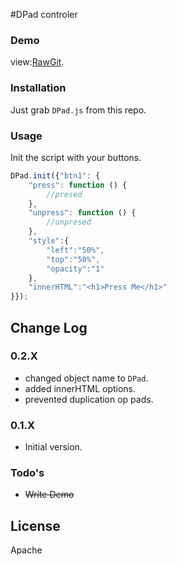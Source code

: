 #DPad controler

### Demo

view:[RawGit](https://rawgit.com/triktron/Mini-Libraries/master/DPadJS/demo/index.html).

### Installation
Just grab `DPad.js` from this repo.

### Usage
Init the script with your buttons.
```js
DPad.init({"btn1": {
    "press": function () {
        //presed
    },
    "unpress": function () {
        //unpresed
    },
    "style":{
        "left":"50%",
        "top":"50%",
        "opacity":"1"
    },
    "innerHTML":"<h1>Press Me</h1>"
}});
```

## Change Log

### 0.2.X

* changed object name to `DPad`.
* added innerHTML options.
* prevented duplication op pads.

### 0.1.X

* Initial version.

### Todo's
* ~~Write Demo~~

License
----

Apache
